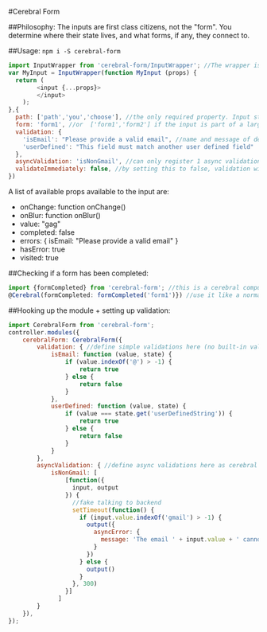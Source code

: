 #Cerebral Form

##Philosophy:
The inputs are first class citizens, not the "form". You determine where their state lives, and what forms, if any, they connect to. 

##Usage:
`npm i -S cerebral-form`

```js
import InputWrapper from 'cerebral-form/InputWrapper'; //The wrapper is for react only, but could easily be ported to another UI lib
var MyInput = InputWrapper(function MyInput (props) {
  return (
        <input {...props}>
        </input>
    );
},{
  path: ['path','you','choose'], //the only required property. Input state is stored at this path
  form: 'form1', //or  ['form1','form2'] if the input is part of a larger form
  validation: {
    'isEmail': "Please provide a valid email", //name and message of desired validation
    'userDefined': "This field must match another user defined field"
  },
  asyncValidation: 'isNonGmail', //can only register 1 async validation per form
  validateImmediately: false, //by setting this to false, validation will only occur after the element has been visited, instead of on every change
})
```

A list of available props available to the input are: 
- onChange: function onChange()
- onBlur: function onBlur()
- value: "gag"
- completed: false
- errors: {
 isEmail: "Please provide a valid email"
}
- hasError: true
- visited: true

##Checking if a form has been completed: 
```js
import {formCompleted} from 'cerebral-form'; //this is a cerebral computed function
@Cerebral(formCompleted: formCompleted('form1')}) //use it like a normal computed function, passing the name of the form
```

##Hooking up the module + setting up validation: 
```js
import CerebralForm from 'cerebral-form';
controller.modules({
	cerebralForm: CerebralForm({
		validation: { //define simple validations here (no built-in validation yet..)
			isEmail: function (value, state) {
				if (value.indexOf('@') > -1) {
					return true
				} else {
					return false
				}
			}, 
			userDefined: function (value, state) {
				if (value === state.get('userDefinedString')) {
					return true
				} else {
					return false
				}
			}
		},
		asyncValidation: { //define async validations here as cerebral action chains
			isNonGmail: [
		        [function({
		          input, output
		        }) {
		          //fake talking to backend
		          setTimeout(function() {
		            if (input.value.indexOf('gmail') > -1) {
		              output({
		                asyncError: {
		                  message: 'The email ' + input.value + ' cannot have gmail in the name'
		                }
		              })
		            } else {
		              output()
		            }
		          }, 300)
		        }]
		      ]
		}
	}),
});
```